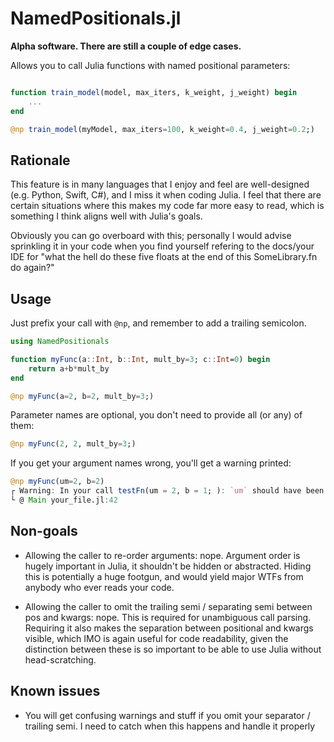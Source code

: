 # NamedPositionals.jl

**Alpha software. There are still a couple of edge cases.**

Allows you to call Julia functions with named positional parameters:

```jl

function train_model(model, max_iters, k_weight, j_weight) begin
    ...
end

@np train_model(myModel, max_iters=100, k_weight=0.4, j_weight=0.2;)

```

## Rationale

This feature is in many languages that I enjoy and feel are well-designed (e.g. Python, Swift, C#), and I miss it when coding Julia. I feel that there are certain situations where this makes my code far more easy to read, which is something I think aligns well with Julia's goals.

Obviously you can go overboard with this; personally I would advise sprinkling it in your code when you find yourself refering to the docs/your IDE for "what the hell do these five floats at the end of this SomeLibrary.fn do again?"

## Usage

Just prefix your call with `@np`, and remember to add a trailing semicolon.

```jl
using NamedPositionals

function myFunc(a::Int, b::Int, mult_by=3; c::Int=0) begin
    return a+b*mult_by
end

@np myFunc(a=2, b=2, mult_by=3;)
```

Parameter names are optional, you don't need to provide all (or any) of them:

```jl
@np myFunc(2, 2, mult_by=3;)
```

If you get your argument names wrong, you'll get a warning printed:

```jl
@np myFunc(um=2, b=2)
┌ Warning: In your call testFn(um = 2, b = 1; ): `um` should have been `a`
└ @ Main your_file.jl:42
```

## Non-goals

- Allowing the caller to re-order arguments: nope. Argument order is hugely important in Julia, it shouldn't be hidden or abstracted. Hiding this is potentially a huge footgun, and would yield major WTFs from anybody who ever reads your code.

- Allowing the caller to omit the trailing semi / separating semi between pos and kwargs: nope. This is required for unambiguous call parsing. Requiring it also makes the separation between positional and kwargs visible, which IMO is again useful for code readability, given the distinction between these is so important to be able to use Julia without head-scratching.

## Known issues

- You will get confusing warnings and stuff if you omit your separator / trailing semi. I need to catch when this happens and handle it properly
